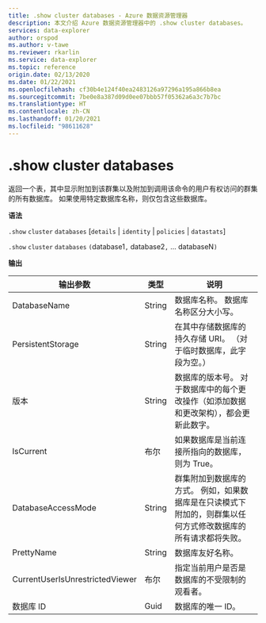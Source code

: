 ```yaml
---
title: .show cluster databases - Azure 数据资源管理器
description: 本文介绍 Azure 数据资源管理器中的 .show cluster databases。
services: data-explorer
author: orspod
ms.author: v-tawe
ms.reviewer: rkarlin
ms.service: data-explorer
ms.topic: reference
origin.date: 02/13/2020
ms.date: 01/22/2021
ms.openlocfilehash: cf30b4e124f40ea2483126a97296a195a866b8ea
ms.sourcegitcommit: 7be0e8a387d09d0ee07bbb57f05362a6a3c7b7bc
ms.translationtype: HT
ms.contentlocale: zh-CN
ms.lasthandoff: 01/20/2021
ms.locfileid: "98611628"
---
```

# <a name="show-cluster-databases"></a>.show cluster databases

返回一个表，其中显示附加到该群集以及附加到调用该命令的用户有权访问的群集的所有数据库。 如果使用特定数据库名称，则仅包含这些数据库。

**语法**

`.show` `cluster` `databases` [`details` | `identity` | `policies` | `datastats`]

`.show` `cluster` `databases` `(`database1`,` database2`,` ... databaseN`)`

**输出**
 
|输出参数 |类型 |说明 
|---|---|---
|DatabaseName  |String |数据库名称。 数据库名称区分大小写。 
|PersistentStorage  |String |在其中存储数据库的持久存储 URI。 （对于临时数据库，此字段为空。） 
|版本  |String |数据库的版本号。 对于数据库中的每个更改操作（如添加数据和更改架构），都会更新此数字。 
|IsCurrent  |布尔 |如果数据库是当前连接所指向的数据库，则为 True。 
|DatabaseAccessMode  |String |群集附加到数据库的方式。 例如，如果数据库是在只读模式下附加的，则群集以任何方式修改数据库的所有请求都将失败。 
|PrettyName |String |数据库友好名称。
|CurrentUserIsUnrestrictedViewer |布尔 | 指定当前用户是否是数据库的不受限制的观看者。
|数据库 ID |Guid |数据库的唯一 ID。